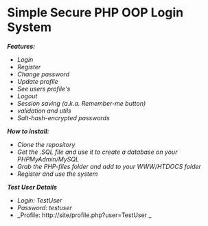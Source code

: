 # Simple Secure PHP OOP Login System
***Features:***
* _Login_
* _Register_
* _Change password_
* _Update profile_
* _See users profile's_
* _Logout_
* _Session saving (a.k.a. Remember-me button)_
* _validation and utils_
* _Salt-hash-encrypted passwords_

***How to install:***
* _Clone the repository_
* _Get the .SQL file and use it to create a database on your PHPMyAdmin/MySQL_
* _Grab the PHP-files folder and add to your WWW/HTDOCS folder_
* _Register and use the system_

***Test User Details***
* _Login: TestUser_
* _Password: testuser_
* _Profile: http://site/profile.php?user=TestUser _

